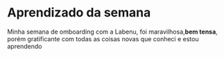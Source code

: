 # Aprendizado da semana
Minha semana de omboarding com a Labenu, foi maravilhosa,**bem tensa**, porém gratificante com todas as coisas novas que conheci e estou aprendendo